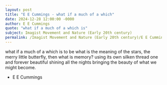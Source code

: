 ```yaml
---
layout: post
title: "E E Cummings - what if a much of a which"
date: 2024-12-28 12:00:00 -0000
author: E E Cummings
quote: "what if a much of a which is"
subject: Imagist Movement and Nature (Early 20th century)
permalink: /Imagist Movement and Nature (Early 20th century)/E E Cummings/E E Cummings - what if a much of a which
---
```


what if a much of a which is
to be
         what is the meaning of the stars,
   the merry little butterfly,
      then what is memory?
    using its own silken thread
   one and forever beautiful
  shining all the nights
      bringing the beauty of
   what we might become.

- E E Cummings
